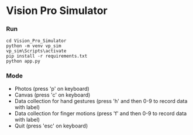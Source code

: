 # Vision Pro Simulator

### Run
```
cd Vision_Pro_Simulator
python -m venv vp_sim
vp_sim\Scripts\activate 
pip install -r requirements.txt
python app.py
```

### Mode 
- Photos (press 'p' on keyboard)
- Canvas (press 'c' on keyboard)
- Data collection for hand gestures (press 'h' and then 0-9 to record data with label)
- Data collection for finger motions (press 'f' and then 0-9 to record data with label)
- Quit (press 'esc' on keyboard)